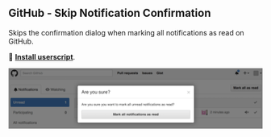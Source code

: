 ## GitHub - Skip Notification Confirmation

Skips the confirmation dialog when marking all notifications as read on GitHub.

🚀 **[Install userscript](https://github.com/arthurhammer/userscripts/raw/master/GitHub_SkipNotificationConfirmation/github_skip-notification-confirmation.user.js)**.

![Screenshot](screenshot.png)
